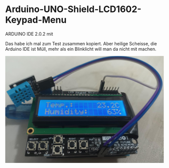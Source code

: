 # Arduino-UNO-Shield-LCD1602-Keypad-Menu

ARDUINO IDE 2.0.2 mit

Das habe ich mal zum Test zusammen kopiert. Aber heilige Scheisse, die Arduino IDE ist Müll, mehr als ein Blinklicht will man da nicht mit machen.

![](https://github.com/OttoMeister/Arduino-Shield-LCD1602-Keypad-Menu/blob/dbdcd88b2f27664ffe7300e0cf62107553492c92/Shield%20LCD1602%20Keypad%20Menu.jpeg)

